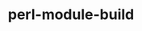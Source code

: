 ---
title: "perl-module-build"
layout: cache
categories: [package, develop-2023-12-24]
meta: {"versions": ["0.4232"], "compilers": ["gcc@=11.3.0", "gcc@=11.4.0"], "oss": ["ubuntu20.04", "ubuntu22.04"], "platforms": ["linux"], "targets": ["x86_64_v3"], "stacks": ["e4s", "ml-linux-x86_64-rocm", "root"], "num_specs": 2, "num_specs_by_stack": {"e4s": 1, "root": 2, "ml-linux-x86_64-rocm": 1}}
spec_details: [{"hash": "ief2ygosq3t7qt7dxv4kvv3nx3s44bfy", "compiler": "gcc@=11.4.0", "versions": ["0.4232"], "os": "ubuntu20.04", "platform": "linux", "target": "x86_64_v3", "variants": ["build_system=perl"], "stacks": ["e4s", "root"], "size": "-", "tarball": "https://binaries.spack.io/develop-2023-12-24/build_cache/linux-ubuntu20.04-x86_64_v3/gcc-11.4.0/perl-module-build-0.4232/linux-ubuntu20.04-x86_64_v3-gcc-11.4.0-perl-module-build-0.4232-ief2ygosq3t7qt7dxv4kvv3nx3s44bfy.spack"}, {"hash": "siyw3z4rzn2pfcxpwwaen55cqfw3tjl5", "compiler": "gcc@=11.3.0", "versions": ["0.4232"], "os": "ubuntu22.04", "platform": "linux", "target": "x86_64_v3", "variants": ["build_system=perl"], "stacks": ["root", "ml-linux-x86_64-rocm"], "size": "-", "tarball": "https://binaries.spack.io/develop-2023-12-24/build_cache/linux-ubuntu22.04-x86_64_v3/gcc-11.3.0/perl-module-build-0.4232/linux-ubuntu22.04-x86_64_v3-gcc-11.3.0-perl-module-build-0.4232-siyw3z4rzn2pfcxpwwaen55cqfw3tjl5.spack"}]
---